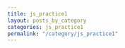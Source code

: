 ```yaml
---
title: js_practice1
layout: posts_by_category
categories: js_practice1
permalink: "/category/js_practice1"
---
```


